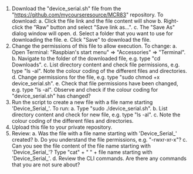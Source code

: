 
1. Download the "device_serial.sh" file from the
   "https://github.com/mycourseresource/MCR83" repository.
   To download: a. Click the file link and the file content will show
                b. Right-click the "Raw" button and select "Save link as...".
                c. The "Save As" dialog window will open.
                d. Select a folder that you want to use for downloading the file.
                e. Click "Save" to download the file.
2. Change the permissions of this file to allow execution.
   To change: a. Open Terminal: "Raspbian's start menu" => "Accessories" => "Terminal".
              b. Navigate to the folder of the downloaded file, e.g. type "cd Downloads".
              c. List directory content and check file permissions, e.g. type "ls -al".
                 Note the colour coding of the different files and directories.
              d. Change permissions for the file, e.g. type "sudo chmod +x device_serial.sh".
              e. Check that file permissions have been changed, e.g. type "ls -al".
                 Observe and check if the colour coding for "device_serial.sh" has changed?
3. Run the script to create a new file with a file name starting 'Device_Serial_'.
   To run: a. Type "sudo ./device_serial.sh".
           b. List directory content and check for new file, e.g. type "ls -al".
           c. Note the colour coding of the different files and directories.
4. Upload this file to your private repository.
5. Review: a. Was the file with a file name starting with 'Device_Serial_' created?
           b. Do you understand the file permissions, e.g. "-rwxr-xr-x"?
           c. Can you see the file content of the file name starting with 'Device_Serial_'?
              Type "cat" + " " + file name starting with 'Device_Serial_'.
           d. Review the CLI commands. Are there any commands that you are not sure about?
